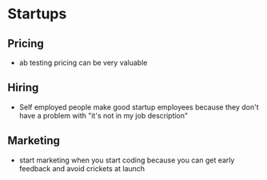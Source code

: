 # Startups

## Pricing

- ab testing pricing can be very valuable

## Hiring

- Self employed people make good startup employees because they don't have a problem with "it's not in my job description"

## Marketing

- start marketing when you start coding because you can get early feedback and avoid crickets at launch
